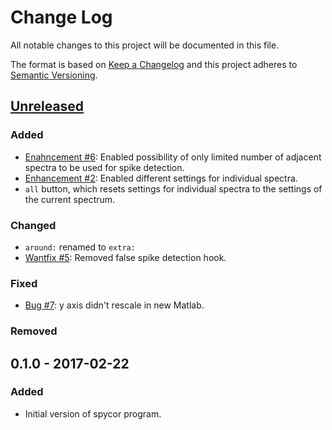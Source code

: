 # Change Log
All notable changes to this project will be documented in this file.

The format is based on [Keep a Changelog](http://keepachangelog.com/) 
and this project adheres to [Semantic Versioning](http://semver.org/).

## [Unreleased](https://github.com/lumik/spycor/compare/v0.1.0...develop)

### Added
- [Enahncement #6](https://github.com/lumik/spycor/issues/6): Enabled possibility of only limited number of adjacent
  spectra to be used for spike detection.
- [Enhancement #2](https://github.com/lumik/spycor/issues/2): Enabled different settings for individual spectra.
- `all` button, which resets settings for individual spectra to the settings of the current spectrum.

### Changed
- `around:` renamed to `extra:`
- [Wantfix #5](https://github.com/lumik/spycor/issues/5): Removed false spike detection hook.

### Fixed
- [Bug #7](https://github.com/lumik/spycor/issues/7): y axis didn't rescale in new Matlab.

### Removed

## 0.1.0 - 2017-02-22
### Added
- Initial version of spycor program. 